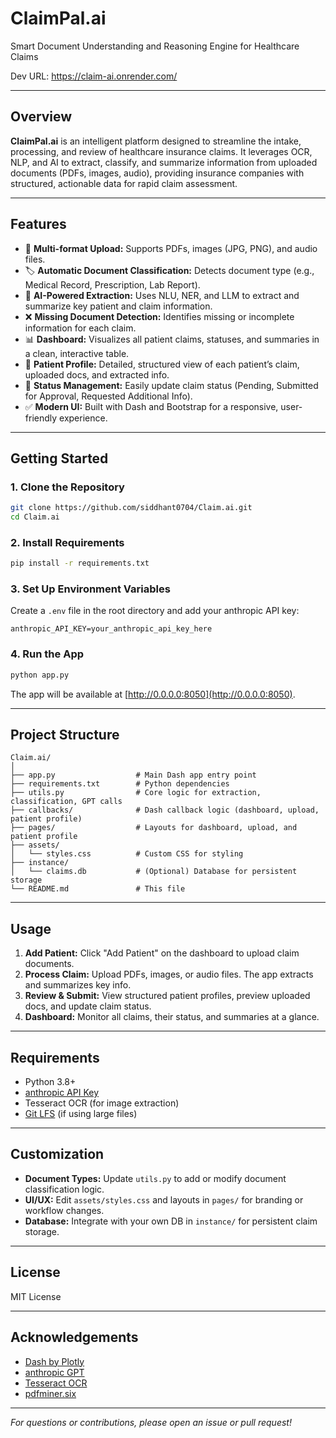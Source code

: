 # ClaimPal.ai

Smart Document Understanding and Reasoning Engine for Healthcare Claims

Dev URL: https://claim-ai.onrender.com/

---

## Overview

**ClaimPal.ai** is an intelligent platform designed to streamline the intake, processing, and review of healthcare insurance claims. It leverages OCR, NLP, and AI to extract, classify, and summarize information from uploaded documents (PDFs, images, audio), providing insurance companies with structured, actionable data for rapid claim assessment.

---

## Features

- 📄 **Multi-format Upload:** Supports PDFs, images (JPG, PNG), and audio files.
- 🏷️ **Automatic Document Classification:** Detects document type (e.g., Medical Record, Prescription, Lab Report).
- 🧠 **AI-Powered Extraction:** Uses NLU, NER, and LLM to extract and summarize key patient and claim information.
- ❌ **Missing Document Detection:** Identifies missing or incomplete information for each claim.
- 📊 **Dashboard:** Visualizes all patient claims, statuses, and summaries in a clean, interactive table.
- 👤 **Patient Profile:** Detailed, structured view of each patient’s claim, uploaded docs, and extracted info.
- 🔄 **Status Management:** Easily update claim status (Pending, Submitted for Approval, Requested Additional Info).
- ✅ **Modern UI:** Built with Dash and Bootstrap for a responsive, user-friendly experience.

---

## Getting Started

### 1. Clone the Repository

```sh
git clone https://github.com/siddhant0704/Claim.ai.git
cd Claim.ai
```

### 2. Install Requirements

```sh
pip install -r requirements.txt
```

### 3. Set Up Environment Variables

Create a `.env` file in the root directory and add your anthropic API key:

```
anthropic_API_KEY=your_anthropic_api_key_here
```

### 4. Run the App

```sh
python app.py
```

The app will be available at [http://0.0.0.0:8050](http://0.0.0.0:8050).

---

## Project Structure

```
Claim.ai/
│
├── app.py                  # Main Dash app entry point
├── requirements.txt        # Python dependencies
├── utils.py                # Core logic for extraction, classification, GPT calls
├── callbacks/              # Dash callback logic (dashboard, upload, patient profile)
├── pages/                  # Layouts for dashboard, upload, and patient profile
├── assets/
│   └── styles.css          # Custom CSS for styling
├── instance/
│   └── claims.db           # (Optional) Database for persistent storage
└── README.md               # This file
```

---

## Usage

1. **Add Patient:** Click "Add Patient" on the dashboard to upload claim documents.
2. **Process Claim:** Upload PDFs, images, or audio files. The app extracts and summarizes key info.
3. **Review & Submit:** View structured patient profiles, preview uploaded docs, and update claim status.
4. **Dashboard:** Monitor all claims, their status, and summaries at a glance.

---

## Requirements

- Python 3.8+
- [anthropic API Key](https://platform.anthropic.com/)
- Tesseract OCR (for image extraction)
- [Git LFS](https://git-lfs.github.com/) (if using large files)

---

## Customization

- **Document Types:** Update `utils.py` to add or modify document classification logic.
- **UI/UX:** Edit `assets/styles.css` and layouts in `pages/` for branding or workflow changes.
- **Database:** Integrate with your own DB in `instance/` for persistent claim storage.

---

## License

MIT License

---

## Acknowledgements

- [Dash by Plotly](https://dash.plotly.com/)
- [anthropic GPT](https://platform.anthropic.com/)
- [Tesseract OCR](https://github.com/tesseract-ocr/tesseract)
- [pdfminer.six](https://github.com/pdfminer/pdfminer.six)

---

*For questions or contributions, please open an issue or pull request!*
